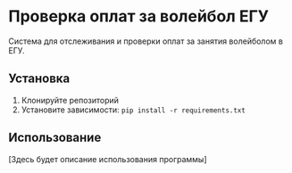 # Проверка оплат за волейбол ЕГУ

Система для отслеживания и проверки оплат за занятия волейболом в ЕГУ.

## Установка

1. Клонируйте репозиторий
2. Установите зависимости: `pip install -r requirements.txt`

## Использование

[Здесь будет описание использования программы] 